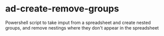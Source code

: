 # ad-create-remove-groups
Powershell script to take imput from a spreadsheet and create nested groups, and remove nestings where they don't appear in the spreadsheet
